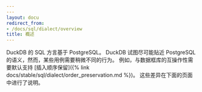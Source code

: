 ```yaml
---
---
layout: docu
redirect_from:
- /docs/sql/dialect/overview
title: 概述
---
```


DuckDB 的 SQL 方言基于 PostgreSQL。
DuckDB 试图尽可能贴近 PostgreSQL 的语义，然而，某些用例需要稍微不同的行为。
例如，与数据框库的互操作性需要默认支持 [插入顺序保留]({% link docs/stable/sql/dialect/order_preservation.md %})。
这些差异在下面的页面中进行了说明。